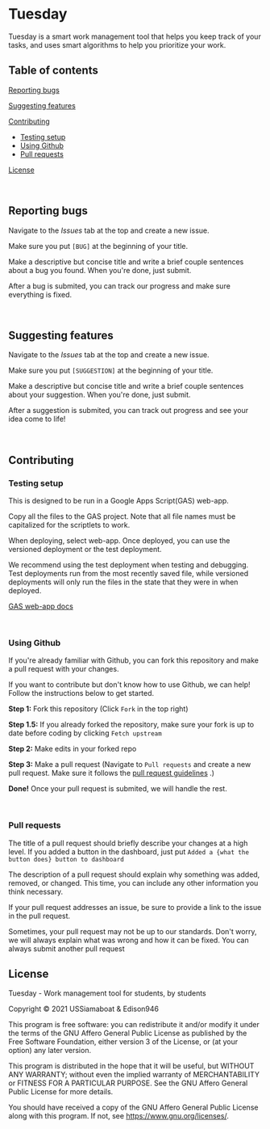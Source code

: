 # Tuesday
Tuesday is a smart work management tool that helps you keep track of your tasks, and uses smart algorithms to help you prioritize your work.

## Table of contents

[Reporting bugs](#Reporting-bugs)

[Suggesting features](#Suggesting-features)

[Contributing](#Contributing)
 - [Testing setup](#Testing-setup)
 - [Using Github](#Using-Github)
 - [Pull requests](#Pull-requests)

[License](#License)

&nbsp;

## Reporting bugs

Navigate to the *Issues* tab at the top and create a new issue.

Make sure you put `[BUG]` at the beginning of your title.

Make a descriptive but concise title and write a brief couple sentences about a bug you found.
When you're done, just submit. 

After a bug is submited, you can track our progress and make sure everything is fixed.

&nbsp;

## Suggesting features

Navigate to the *Issues* tab at the top and create a new issue.

Make sure you put `[SUGGESTION]` at the beginning of your title.

Make a descriptive but concise title and write a brief couple sentences about your suggestion.
When you're done, just submit. 

After a suggestion is submited, you can track out progress and see your idea come to life!

&nbsp;

## Contributing

### Testing setup

This is designed to be run in a Google Apps Script(GAS) web-app.

Copy all the files to the GAS project.
Note that all file names must be capitalized for the scriptlets to work.

When deploying, select web-app. Once deployed, you can use the versioned deployment or the test deployment.

We recommend using the test deployment when testing and debugging. Test deployments run from the most recently saved file, while versioned deployments will only run the files in the state that they were in when deployed.

[GAS web-app docs](https://developers.google.com/apps-script/guides/web?hl=en)

&nbsp;

### Using Github

If you're already familiar with Github, you can fork this repository and make a pull request with your changes.

If you want to contribute but don't know how to use Github, we can help! Follow the instructions below to get started.

**Step 1:** Fork this repository (Click `Fork` in the top right)

**Step 1.5:** If you already forked the repository, make sure your fork is up to date before coding by clicking `Fetch upstream`

**Step 2:** Make edits in your forked repo

**Step 3:** Make a pull request (Navigate to `Pull requests` and create a new pull request. Make sure it follows the 
[pull request guidelines](###Pull-requests)
.)

**Done!** Once your pull request is submited, we will handle the rest.

&nbsp;

### Pull requests

The title of a pull request should briefly describe your changes at a high level.
If you added a button in the dashboard, just put `Added a {what the button does} button to dashboard`

The description of a pull request should explain why something was added, removed, or changed.
This time, you can include any other information you think necessary.

If your pull request addresses an issue, be sure to provide a link to the issue in the pull request.

Sometimes, your pull request may not be up to our standards.
Don't worry, we will always explain what was wrong and how it can be fixed.
You can always submit another pull request

## License

Tuesday - Work management tool for students, by students

Copyright © 2021 USSiamaboat & Edison946

This program is free software: you can redistribute it and/or modify
it under the terms of the GNU Affero General Public License as published
by the Free Software Foundation, either version 3 of the License, or
(at your option) any later version.

This program is distributed in the hope that it will be useful,
but WITHOUT ANY WARRANTY; without even the implied warranty of
MERCHANTABILITY or FITNESS FOR A PARTICULAR PURPOSE.  See the
GNU Affero General Public License for more details.

You should have received a copy of the GNU Affero General Public License
along with this program.  If not, see <https://www.gnu.org/licenses/>.
